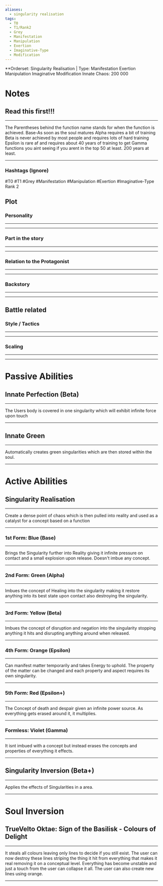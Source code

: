 ```yaml
---
aliases:
  - singularity realisation
tags:
  - T0
  - T1/Rank2
  - Grey
  - Manifestation
  - Manipulation
  - Exertion
  - Imaginative-Type
  - Modification
---
```

**Orderset: Singularity Realisation  | Type: Manifestation Exertion Manipulation Imaginative Modification
Innate Chaos:  200 000

# Notes
## Read this first!!!
___
The Parentheses behind the function name stands for when the function is achieved.
Base-As soon as the soul matures
Alpha requires a bit of training 
Beta is never achieved by most people and requires lots of hard training
Epsilon is rare af and requires about 40 years of training to get
Gamma functions you aint seeing if you arent in the top 50 at least. 200 years at least.
___
### Hashtags (Ignore)
#T0
#T1
#Grey
#Manifestation
#Manipulation 
#Exertion 
#Imaginative-Type
Rank 2
## Plot
### Personality
___

___
### Part in the story
___

___
### Relation to the Protagonist
___

___
### Backstory
___

___

## Battle related

### Style / Tactics
___

___
### Scaling 
___

___


# Passive Abilities
## Innate Perfection (Beta)
___
The Users body is covered in one singularity which will exhibit infinite force upon touch
___

## Innate Green
___
Automatically creates green singularities which are then stored within the soul.
___
# Active Abilities
## Singularity Realisation
___
Create a dense point of chaos which is then pulled into reality and used as a catalyst for a concept based on a function
___
### 1st Form: Blue (Base)
___
Brings the Singularity further into Reality giving it infinite pressure on contact and a small explosion upon release. Doesn't imbue any concept.
___
### 2nd Form: Green (Alpha)
___
Imbues the concept of Healing into the singularity making it restore anything into its best state upon contact also destroying the singularity.
___
### 3rd Form: Yellow (Beta)
___
Imbues the concept of disruption and negation into the singularity stopping anything it hits and disrupting anything around when released.
___
### 4th Form: Orange (Epsilon)
___
Can manifest matter temporarily and takes Energy to uphold. The property of the matter can be changed and each property and aspect requires its own singularity.
___
### 5th Form: Red (Epsilon+)
___
The Concept of death and despair given an infinite power source. As everything gets erased around it, it multiplies. 
___
### Formless: Violet (Gamma)
___
It isnt imbued with a concept but instead erases the concepts and properties of everything it effects.
___

## Singularity Inversion (Beta+)
___
Applies the effects of Singularities in a area.
___
# Soul Inversion
## TrueVelto Oktae: Sign of the Basilisk - Colours of Delight
___
It steals all colours leaving only lines to decide if you still exist. The user can now destroy these lines striping the thing it hit from everything that makes it real removing it on a conceptual level. 
Everything has become unstable and just a touch from the user can collapse it all.
The user can also create new lines using orange.
___
